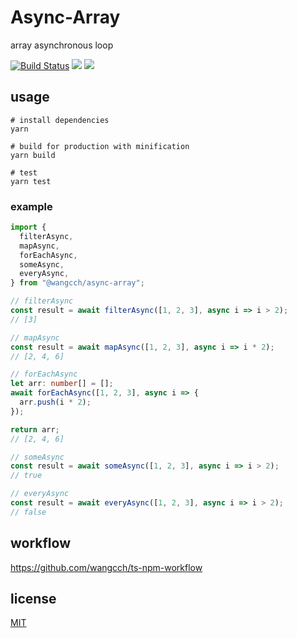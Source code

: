 # Async-Array

array asynchronous loop

[![Build Status](https://travis-ci.org/wangcch/async-array.svg?branch=master)](https://travis-ci.org/wangcch/async-array)
[![](https://img.shields.io/npm/v/@wangcch/async-array.svg)](https://www.npmjs.com/package/@wangcch/async-array)
[![](https://img.shields.io/npm/l/@wangcch/async-array.svg)](./LICENSE)

## usage

```
# install dependencies
yarn

# build for production with minification
yarn build

# test
yarn test
```

### example

```jsx
import {
  filterAsync,
  mapAsync,
  forEachAsync,
  someAsync,
  everyAsync,
} from "@wangcch/async-array";
```

```ts
// filterAsync
const result = await filterAsync([1, 2, 3], async i => i > 2);
// [3]
```

```ts
// mapAsync
const result = await mapAsync([1, 2, 3], async i => i * 2);
// [2, 4, 6]
```

```ts
// forEachAsync
let arr: number[] = [];
await forEachAsync([1, 2, 3], async i => {
  arr.push(i * 2);
});

return arr;
// [2, 4, 6]
```

```ts
// someAsync
const result = await someAsync([1, 2, 3], async i => i > 2);
// true
```

```ts
// everyAsync
const result = await everyAsync([1, 2, 3], async i => i > 2);
// false
```

## workflow

https://github.com/wangcch/ts-npm-workflow

## license

[MIT](./LICENSE)
